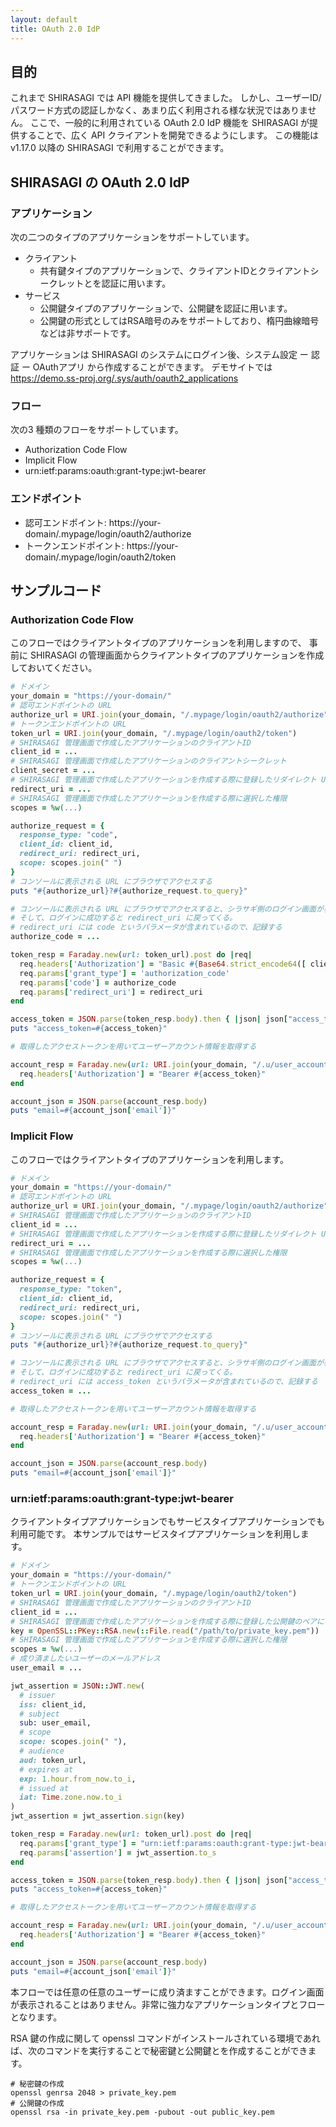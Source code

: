 ```yaml
---
layout: default
title: OAuth 2.0 IdP
---
```


## 目的

これまで SHIRASAGI では API 機能を提供してきました。
しかし、ユーザーID/パスワード方式の認証しかなく、あまり広く利用される様な状況ではありません。
ここで、一般的に利用されている OAuth 2.0 IdP 機能を SHIRASAGI が提供することで、広く API クライアントを開発できるようにします。
この機能は v1.17.0 以降の SHIRASAGI で利用することができます。

## SHIRASAGI の OAuth 2.0 IdP

### アプリケーション

次の二つのタイプのアプリケーションをサポートしています。

- クライアント
  - 共有鍵タイプのアプリケーションで、クライアントIDとクライアントシークレットとを認証に用います。
- サービス
  - 公開鍵タイプのアプリケーションで、公開鍵を認証に用います。
  - 公開鍵の形式としてはRSA暗号のみをサポートしており、楕円曲線暗号などは非サポートです。

アプリケーションは SHIRASAGI のシステムにログイン後、システム設定 ー 認証 ー OAuthアプリ から作成することができます。
 デモサイトでは <https://demo.ss-proj.org/.sys/auth/oauth2_applications>

### フロー

次の3 種類のフローをサポートしています。

- Authorization Code Flow
- Implicit Flow
- urn:ietf:params:oauth:grant-type:jwt-bearer

### エンドポイント

- 認可エンドポイント: https://your-domain/.mypage/login/oauth2/authorize
- トークンエンドポイント: https://your-domain/.mypage/login/oauth2/token

## サンプルコード

### Authorization Code Flow

このフローではクライアントタイプのアプリケーションを利用しますので、
事前に SHIRASAGI の管理画面からクライアントタイプのアプリケーションを作成しておいてください。

~~~ruby
# ドメイン
your_domain = "https://your-domain/"
# 認可エンドポイントの URL
authorize_url = URI.join(your_domain, "/.mypage/login/oauth2/authorize")
# トークンエンドポイントの URL
token_url = URI.join(your_domain, "/.mypage/login/oauth2/token")
# SHIRASAGI 管理画面で作成したアプリケーションのクライアントID
client_id = ...
# SHIRASAGI 管理画面で作成したアプリケーションのクライアントシークレット
client_secret = ...
# SHIRASAGI 管理画面で作成したアプリケーションを作成する際に登録したリダイレクト URL
redirect_uri = ...
# SHIRASAGI 管理画面で作成したアプリケーションを作成する際に選択した権限
scopes = %w(...)

authorize_request = {
  response_type: "code",
  client_id: client_id,
  redirect_uri: redirect_uri,
  scope: scopes.join(" ")
}
# コンソールに表示される URL にブラウザでアクセスする
puts "#{authorize_url}?#{authorize_request.to_query}"

# コンソールに表示される URL にブラウザでアクセスすると、シラサギ側のログイン画面が表示される。
# そして、ログインに成功すると redirect_uri に戻ってくる。
# redirect_uri には code というパラメータが含まれているので、記録する
authorize_code = ...

token_resp = Faraday.new(url: token_url).post do |req|
  req.headers['Authorization'] = "Basic #{Base64.strict_encode64([ client_id, client_secret ].join(":"))}"
  req.params['grant_type'] = 'authorization_code'
  req.params['code'] = authorize_code
  req.params['redirect_uri'] = redirect_uri
end

access_token = JSON.parse(token_resp.body).then { |json| json["access_token"] }
puts "access_token=#{access_token}"

# 取得したアクセストークンを用いてユーザーアカウント情報を取得する

account_resp = Faraday.new(url: URI.join(your_domain, "/.u/user_account.json")).get do |req|
  req.headers['Authorization'] = "Bearer #{access_token}"
end

account_json = JSON.parse(account_resp.body)
puts "email=#{account_json['email']}"
~~~

### Implicit Flow

このフローではクライアントタイプのアプリケーションを利用します。


~~~ruby
# ドメイン
your_domain = "https://your-domain/"
# 認可エンドポイントの URL
authorize_url = URI.join(your_domain, "/.mypage/login/oauth2/authorize")
# SHIRASAGI 管理画面で作成したアプリケーションのクライアントID
client_id = ...
# SHIRASAGI 管理画面で作成したアプリケーションを作成する際に登録したリダイレクト URL
redirect_uri = ...
# SHIRASAGI 管理画面で作成したアプリケーションを作成する際に選択した権限
scopes = %w(...)

authorize_request = {
  response_type: "token",
  client_id: client_id,
  redirect_uri: redirect_uri,
  scope: scopes.join(" ")
}
# コンソールに表示される URL にブラウザでアクセスする
puts "#{authorize_url}?#{authorize_request.to_query}"

# コンソールに表示される URL にブラウザでアクセスすると、シラサギ側のログイン画面が表示される。
# そして、ログインに成功すると redirect_uri に戻ってくる。
# redirect_uri には access_token というパラメータが含まれているので、記録する
access_token = ...

# 取得したアクセストークンを用いてユーザーアカウント情報を取得する

account_resp = Faraday.new(url: URI.join(your_domain, "/.u/user_account.json")).get do |req|
  req.headers['Authorization'] = "Bearer #{access_token}"
end

account_json = JSON.parse(account_resp.body)
puts "email=#{account_json['email']}"
~~~

### urn:ietf:params:oauth:grant-type:jwt-bearer

クライアントタイプアプリケーションでもサービスタイプアプリケーションでも利用可能です。
本サンプルではサービスタイプアプリケーションを利用します。

~~~ruby
# ドメイン
your_domain = "https://your-domain/"
# トークンエンドポイントの URL
token_url = URI.join(your_domain, "/.mypage/login/oauth2/token")
# SHIRASAGI 管理画面で作成したアプリケーションのクライアントID
client_id = ...
# SHIRASAGI 管理画面で作成したアプリケーションを作成する際に登録した公開鍵のペアになる秘密鍵
key = OpenSSL::PKey::RSA.new(::File.read("/path/to/private_key.pem"))
# SHIRASAGI 管理画面で作成したアプリケーションを作成する際に選択した権限
scopes = %w(...)
# 成り済ましたいユーザーのメールアドレス
user_email = ...

jwt_assertion = JSON::JWT.new(
  # issuer
  iss: client_id,
  # subject
  sub: user_email,
  # scope
  scope: scopes.join(" "),
  # audience
  aud: token_url,
  # expires at
  exp: 1.hour.from_now.to_i,
  # issued at
  iat: Time.zone.now.to_i
)
jwt_assertion = jwt_assertion.sign(key)

token_resp = Faraday.new(url: token_url).post do |req|
  req.params['grant_type'] = "urn:ietf:params:oauth:grant-type:jwt-bearer"
  req.params['assertion'] = jwt_assertion.to_s
end

access_token = JSON.parse(token_resp.body).then { |json| json["access_token"] }
puts "access_token=#{access_token}"

# 取得したアクセストークンを用いてユーザーアカウント情報を取得する

account_resp = Faraday.new(url: URI.join(your_domain, "/.u/user_account.json")).get do |req|
  req.headers['Authorization'] = "Bearer #{access_token}"
end

account_json = JSON.parse(account_resp.body)
puts "email=#{account_json['email']}"
~~~

本フローでは任意の任意のユーザーに成り済ますことができます。ログイン画面が表示されることはありません。非常に強力なアプリケーションタイプとフローとなります。

RSA 鍵の作成に関して openssl コマンドがインストールされている環境であれば、次のコマンドを実行することで秘密鍵と公開鍵とを作成することができます。

~~~
# 秘密鍵の作成
openssl genrsa 2048 > private_key.pem
# 公開鍵の作成
openssl rsa -in private_key.pem -pubout -out public_key.pem
~~~
